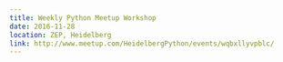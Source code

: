 ```yaml
---
title: Weekly Python Meetup Workshop
date: 2016-11-28
location: ZEP, Heidelberg
link: http://www.meetup.com/HeidelbergPython/events/wqbxllyvpblc/
---
```

